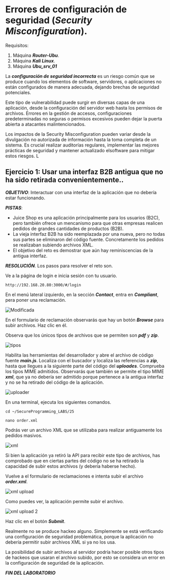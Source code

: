 #  Errores de configuración de seguridad (***Security Misconfiguration***).

     

Requisitos:
1. Máquina ***Router-Ubu***.
2. Máquina ***Kali Linux***.
3. Máquina ***Ubu_srv_01***

La ***configuración de seguridad incorrecta*** es un riesgo común que se produce cuando los elementos de software, servidores, o aplicaciones no están configurados de manera adecuada, dejando brechas de seguridad potenciales. 

Este tipo de vulnerabilidad puede surgir en diversas capas de una aplicación, desde la configuración del servidor web hasta los permisos de archivos. Errores en la gestión de accesos, configuraciones predeterminadas no seguras o permisos excesivos pueden dejar la puerta abierta a atacantes malintencionados.

Los impactos de la Security Misconfiguration pueden variar desde la divulgación no autorizada de información hasta la toma completa de un sistema. Es crucial realizar auditorías regulares, implementar las mejores prácticas de seguridad y mantener actualizado elsoftware para mitigar estos riesgos. L

## Ejercicio 1: Usar una interfaz B2B antigua que no ha sido retirada convenientemente..

***OBJETIVO***: Interactuar con una interfaz de la aplicación que no debería estar funcionando.

***PISTAS***: 

* Juice Shop es una aplicación principalmente para los usuarios (B2C), pero también ofrece un mencanismo para que otras empresas realicen pedidos de grandes cantidades de productos (B2B).
* La vieja interfaz B2B ha sido reemplazada por una nueva, pero no todas sus partes se eliminaron del código fuente. Concretamente los pedidos se realizaban subiendo archivos XML.
* El objetivo del reto es demostrar que aún hay reminiscencias de la antigua interfaz.

***RESOLUCIÓN***. Los pasos para resolver el reto son.

Ve a la página de login e inicia sesión con tu usuario.
```
http://192.168.20.80:3000/#/login
```

En el menú lateral izquierdo, en la sección ***Contact***, entra en ***Compliant***, pera poner una reclamación.

![Modificada](../img/lab-25-I/202311111241.png)

En el formulario de reclamación observarás que hay un botón ***Browse*** para subir archivos. Haz clic en él.

Observa que los únicos tipos de archivos que se permiten son ***pdf*** y ***zip***.

![tipos](../img/lab-25-I/202311111246.png)

Habilita las herramientas del desarrollador y abre el archivo de código fuente ***main.js***. Localiza con el buscador y localiza las referencias a ***zip***, hasta que llegues a la siguiente parte del código del ***uploades***. Comprueba los tipos MIME admitidos. Observarás que también se permite el tipo MIME ***xml***, que ya no debería ser admitido porque pertenece a la antigua interfaz y no se ha retirado del código de la aplicación.

![uploader](../img/lab-25-I/202311111254.png)

En una terminal, ejecuta los siguientes comandos.
```
cd ~/SecureProgramming_LABS/25
```

```
nano order.xml
```

Podrás ver un archivo XML que se utilizaba para realizar antiguamente los pedidos masivos.

![xml](../img/lab-25-I/202311111305.png)

Si bien la aplicación ya retiró la API para recibir este tipo de archivos, has comprobado que en ciertas partes del código no se ha retirado la capacidad de subir estos archivos (y debería haberse hecho).

Vuelve a el formulario de reclamaciones e intenta subir el archivo ***order.xml***.

![xml upload](../img/lab-25-I/202311111309.png)

Como puedes ver, la aplicación permite subir el archivo.

![xml upload 2](../img/lab-25-I/202311111310.png)

Haz clic en el botón ***Submit***.

Realmente no se produce hackeo alguno. Simplemente se está verificando una configuración de seguridad problemática, porque la aplicación no debería permitir subir archivos XML si ya no los usa. 

La posibilidad de subir archivos al servidor podría hacer posible otros tipos de hackeos que usaran el archivo subido, por esto se considera un error en la configuración de seguridad de la aplicación.


***FIN DEL LABORATORIO***


